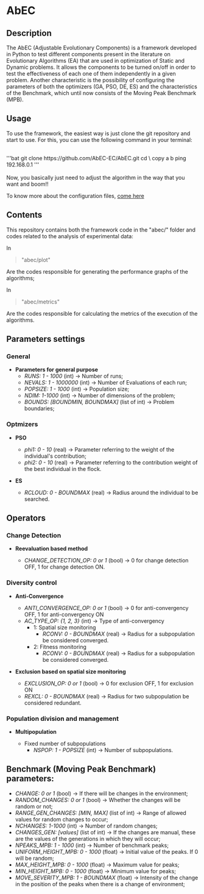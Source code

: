 # AbEC


## Description
The AbEC (Adjustable Evolutionary Components) is a framework developed in Python to test different 
components present in the literature on Evolutionary Algorithms (EA) that are 
used in optimization of Static and Dynamic problems. It allows the components to be turned 
on/off in order to test the effectiveness of each one of them independently in a given 
problem.
Another characteristic is the possibility of configuring the parameters of both the 
optimizers (GA, PSO, DE, ES) and the characteristics of the Benchmark, which until now consists 
of the Moving Peak Benchmark (MPB).

## Usage

To use the framework, the easiest way is just clone the git repository and start to use.
For this, you can use the following command in your terminal:

<br> 
'''bat
git clone https://github.com/AbEC-EC/AbEC.git
cd \
copy a b
ping 192.168.0.1
'''

<br>
<br>
Now, you basically just need to adjust the algorithm in the way that you want and boom!!

<br>

To know more about the configuration files, <a href="#">come here</a>

## Contents

This repository contains both the framework code in the "abec/" 
folder and codes related to the analysis of experimental data:

In <br> 
> "abec/plot"

Are the codes responsible for generating the performance graphs of 
the algorithms;

In <br>
> "abec/metrics" 

Are the codes responsible for calculating the metrics of the execution of the algorithms.

## Parameters settings

### General
- **Parameters for general purpose**
    - *RUNS: 1 - 1000* (int) -> Number of runs;
    - *NEVALS: 1 - 1000000* (int) -> Number of Evaluations of each run;
    - *POPSIZE: 1 - 1000* (int) -> Population size;
    - *NDIM: 1-1000* (int) -> Number of dimensions of the problem;
    - *BOUNDS: [BOUNDMIN, BOUNDMAX]* (list of int) -> Problem boundaries;

### Optmizers

- **PSO**
    - *phi1: 0 - 10* (real) -> Parameter referring to the weight of the individual's contribution;
    - *phi2: 0 - 10* (real) -> Parameter referring to the contribution weight of the best individual in the flock.

- **ES**
    - *RCLOUD: 0 - BOUNDMAX* (real) -> Radius around the individual to be searched.

## Operators

### Change Detection

- **Reevaluation based method**

    - *CHANGE_DETECTION_OP: 0 or 1* (bool) -> 0 for change detection OFF, 1 for change detection ON.


### Diversity control

- **Anti-Convergence**

    - *ANTI_CONVERGENCE_OP: 0 or 1* (bool) -> 0 for anti-convergency OFF, 1 for anti-convergency ON
    - *AC_TYPE_OP: {1, 2, 3}* (int) -> Type of anti-convergency
        - 1: Spatial size monitoring
            - *RCONV: 0 - BOUNDMAX* (real) -> Radius for a subpopulation be considered converged.
        - 2: Fitness monitoring
            - *RCONV: 0 - BOUNDMAX* (real) -> Radius for a subpopulation be considered converged.

- **Exclusion based on spatial size monitoring**

    - *EXCLUSION_OP: 0 or 1* (bool) -> 0 for exclusion OFF, 1 for exclusion ON
    - *REXCL: 0 - BOUNDMAX* (real) -> Radius for two subpopulation be considered redundant.

### Population division and management

- **Multipopulation**

    - Fixed number of subpopulations
        - *NSPOP: 1 - POPSIZE* (int) -> Number of subpopulations.

## Benchmark (Moving Peak Benchmark) parameters:

- *CHANGE: 0 or 1* (bool) -> If there will be changes in the environment;
- *RANDOM_CHANGES: 0 or 1* (bool) -> Whether the changes will be random or not;
- *RANGE_GEN_CHANGES: [MIN, MAX]* (list of int) -> Range of allowed values for random changes to occur;
- *NCHANGES: 1-1000* (int) -> Number of random changes;
- *CHANGES_GEN: [values]* (list of int) -> If the changes are manual, these are the values of the generations in which they will occur;
- *NPEAKS_MPB: 1 - 1000* (int) -> Number of benchmark peaks;
- *UNIFORM_HEIGHT_MPB: 0 - 1000* (float) -> Initial value of the peaks. If 0 will be random;
- *MAX_HEIGHT_MPB: 0 - 1000* (float) -> Maximum value for peaks;
- *MIN_HEIGHT_MPB: 0 - 1000* (float) -> Minimum value for peaks;
- *MOVE_SEVERITY_MPB: 1 - BOUNDMAX* (float) -> Intensity of the change in the position of the peaks when there is a change of environment;
